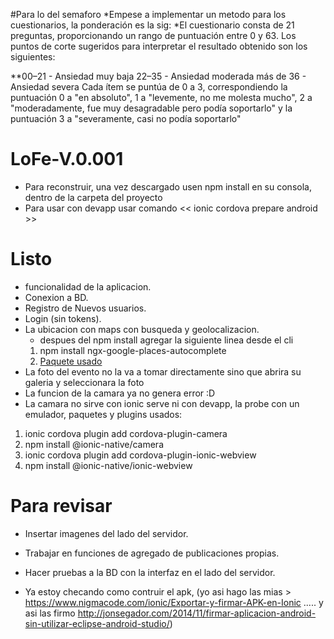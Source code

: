 #Para lo del semaforo
*Empese a implementar un metodo para los cuestionarios, la ponderación es la sig:
*El cuestionario consta de 21 preguntas, proporcionando un rango de puntuación entre 0 y 63. Los puntos de corte sugeridos para interpretar el resultado obtenido son los siguientes:

**00–21 - Ansiedad muy baja
22–35 - Ansiedad moderada
más de 36 - Ansiedad severa
Cada ítem se puntúa de 0 a 3, correspondiendo la puntuación 0 a "en absoluto", 1 a "levemente, no me molesta mucho", 2 a "moderadamente, fue muy desagradable pero podía soportarlo" y la puntuación 3 a "severamente, casi no podía soportarlo"

# LoFe-V.0.001
* Para reconstruir, una vez descargado usen npm install en su consola, dentro de la carpeta del proyecto
* Para usar con devapp usar comando << ionic cordova prepare android >>

# Listo

* funcionalidad de la aplicacion.
* Conexion a BD.
* Registro de Nuevos usuarios.
* Login (sin tokens).
* La ubicacion con maps con busqueda y geolocalizacion.
  *  despues del npm install agregar la siguiente linea desde el cli
  1. npm install ngx-google-places-autocomplete
  2. [Paquete usado](https://www.npmjs.com/package/ngx-google-places-autocomplete)
 * La foto del evento no la va a tomar directamente sino que abrira su galeria y seleccionara la foto
  * La funcion de la camara ya no genera error :D
  * La camara no sirve con ionic serve ni con devapp, la probe con un emulador, paquetes y plugins usados:
  1. ionic cordova plugin add cordova-plugin-camera
  2. npm install @ionic-native/camera
  3. ionic cordova plugin add cordova-plugin-ionic-webview
  4. npm install @ionic-native/ionic-webview

# Para revisar

* Insertar imagenes del lado del servidor.
* Trabajar en funciones de agregado de publicaciones propias.
* Hacer pruebas a la BD con la interfaz en el lado del servidor.

* Ya estoy checando como contruir el apk, (yo asi hago las mias > https://www.nigmacode.com/ionic/Exportar-y-firmar-APK-en-Ionic ..... y asi las firmo http://jonsegador.com/2014/11/firmar-aplicacion-android-sin-utilizar-eclipse-android-studio/)
